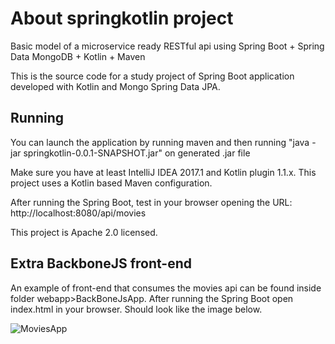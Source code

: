 # About springkotlin project
Basic model of a microservice ready RESTful api using Spring Boot + Spring Data MongoDB + Kotlin +  Maven

This is the source code for a study project of Spring Boot application developed with Kotlin and Mongo Spring Data JPA.

## Running
You can launch the application by running maven and then running "java -jar springkotlin-0.0.1-SNAPSHOT.jar" on generated .jar file

Make sure you have at least IntelliJ IDEA 2017.1 and Kotlin plugin 1.1.x. This project uses a Kotlin based Maven configuration.

After running the Spring Boot, test in your browser opening the URL: http://localhost:8080/api/movies

This project is Apache 2.0 licensed.

## Extra BackboneJS front-end

An example of front-end that consumes the movies api can be found inside folder webapp>BackBoneJsApp.
After running the Spring Boot open index.html in your browser. Should look like the image below.

![MoviesApp](http://keycodetech.com/wp-content/uploads/2018/01/Screen-Cap-MoviesApp.png)

